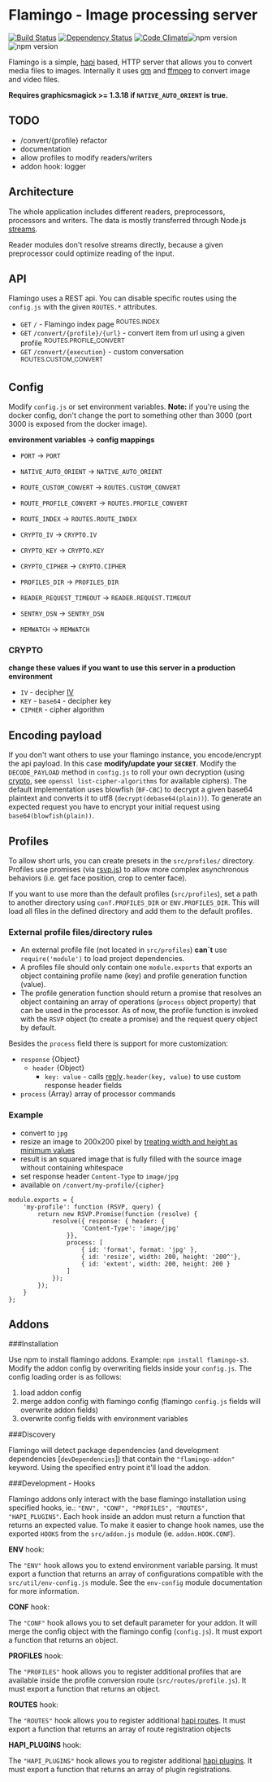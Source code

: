 # Flamingo - Image processing server
[![Build Status](https://travis-ci.org/piobyte/flamingo.png?branch=master)](https://travis-ci.org/piobyte/flamingo)
[![Dependency Status](https://david-dm.org/piobyte/flamingo.svg)](https://david-dm.org/piobyte/flamingo)
[![Code Climate](https://codeclimate.com/github/piobyte/flamingo.png)](https://codeclimate.com/github/piobyte/flamingo)![npm version](https://badge.fury.io/js/flamingo-s3.svg)
![npm version](https://badge.fury.io/js/flamingo.svg)

Flamingo is a simple, [hapi](http://hapijs.com/) based, HTTP server that allows you to convert media files to images.
Internally it uses [gm](https://github.com/aheckmann/gm) and [ffmpeg](https://github.com/fluent-ffmpeg/node-fluent-ffmpeg) to convert image and video files.

__Requires graphicsmagick >= 1.3.18 if `NATIVE_AUTO_ORIENT` is true.__

## TODO

- /convert/{profile} refactor
- documentation
- allow profiles to modify readers/writers
- addon hook: logger

## Architecture

The whole application includes different readers, preprocessors, processors and writers.
The data is mostly transferred through Node.js [streams](http://nodejs.org/api/stream.html).

Reader modules don't resolve streams directly, because a given preprocessor could optimize reading of the input.

## API

Flamingo uses a REST api. You can disable specific routes using the `config.js` with the given `ROUTES.*` attributes.

- `GET` `/` - Flamingo index page <sup>ROUTES.INDEX</sup>
- `GET` `/convert/{profile}/{url}` - convert item from url using a given profile <sup>ROUTES.PROFILE_CONVERT</sup>
- `GET` `/convert/{execution}` - custom conversation <sup>ROUTES.CUSTOM_CONVERT</sup>

## Config

Modify `config.js` or set environment variables.
__Note:__ if you're using the docker config, don't change the port to something other than 3000
(port 3000 is exposed from the docker image).

__environment variables -> config mappings__

- `PORT` -> `PORT`
- `NATIVE_AUTO_ORIENT` -> `NATIVE_AUTO_ORIENT`
- `ROUTE_CUSTOM_CONVERT` -> `ROUTES.CUSTOM_CONVERT`
- `ROUTE_PROFILE_CONVERT` -> `ROUTES.PROFILE_CONVERT`
- `ROUTE_INDEX` -> `ROUTES.ROUTE_INDEX`
- `CRYPTO_IV` -> `CRYPTO.IV`
- `CRYPTO_KEY` -> `CRYPTO.KEY`
- `CRYPTO_CIPHER` -> `CRYPTO.CIPHER`
- `PROFILES_DIR` -> `PROFILES_DIR`
- `READER_REQUEST_TIMEOUT` -> `READER.REQUEST.TIMEOUT`

- `SENTRY_DSN` -> `SENTRY_DSN`
- `MEMWATCH` -> `MEMWATCH`

### CRYPTO

__change these values if you want to use this server in a production environment__

- `IV` - decipher [IV](https://en.wikipedia.org/wiki/Initialization_vector)
- `KEY` - `base64` - decipher key
- `CIPHER` - cipher algorithm

## Encoding payload

If you don't want others to use your flamingo instance, you encode/encrypt the api payload.
In this case __modify/update your `SECRET`__.
Modify the `DECODE_PAYLOAD` method in `config.js` to roll your own decryption (using [crypto](http://nodejs.org/api/crypto.html), see `openssl list-cipher-algorithms` for available ciphers).
The default implementation uses blowfish (`BF-CBC`) to decrypt a given base64 plaintext and converts it to utf8 (`decrypt(debase64(plain))`).
To generate an expected request you have to encrypt your initial request using `base64(blowfish(plain))`.

## Profiles

To allow short urls, you can create presets in the `src/profiles/` directory.
Profiles use promises (via [rsvp.js](https://github.com/tildeio/rsvp.js)) to allow more complex asynchronous behaviors
(i.e. get face position, crop to center face).

If you want to use more than the default profiles (`src/profiles`), set a path to another directory using `conf.PROFILES_DIR` or `ENV.PROFILES_DIR`.
This will load all files in the defined directory and add them to the default profiles.

### External profile files/directory rules

- An external profile file (not located in `src/profiles`) __can\`t__ use `require('module')` to load project dependencies.
- A profiles file should only contain one `module.exports` that exports an object containing profile name (key) and profile generation function (value).
- The profile generation function should return a promise that resolves an object containing an array of operations (`process` object property) that can be used in the processor.
As of now, the profile function is invoked with the `RSVP` object (to create a promise) and the request query object by default.

Besides the `process` field there is support for more customization:

- `response` {Object}
    - `header` {Object}
        - `key: value` - calls [reply](http://hapijs.com/api#replyerr-result)`.header(key, value)` to use custom response header fields
- `process` {Array} array of processor commands

### Example

- convert to `jpg`
- resize an image to 200x200 pixel by [treating width and height as minimum values](http://www.graphicsmagick.org/GraphicsMagick.html#details-geometry)
- result is an squared image that is fully filled with the source image without containing whitespace
- set response header `Content-Type` to `image/jpg`
- available on `/convert/my-profile/{cipher}`

```
module.exports = {
    'my-profile': function (RSVP, query) {
        return new RSVP.Promise(function (resolve) {
            resolve({ response: { header: {
                    'Content-Type': 'image/jpg'
                }},
                process: [
                    { id: 'format', format: 'jpg' },
                    { id: 'resize', width: 200, height: '200^'},
                    { id: 'extent', width: 200, height: 200 }
                ]
            });
        });
    }
};
```

## Addons

###Installation

Use npm to install flamingo addons. Example: `npm install flamingo-s3`.
Modify the addon config by overwriting fields inside your `config.js`. The config loading order is as follows:

1. load addon config
2. merge addon config with flamingo config (flamingo `config.js` fields will overwrite addon fields)
3. overwrite config fields with environment variables

###Discovery

Flamingo will detect package dependencies (and development dependencies [`devDependencies`]) that contain the `"flamingo-addon"` keyword.
Using the specified entry point it'll load the addon.

###Development - Hooks

Flamingo addons only interact with the base flamingo installation using specified hooks, ie.: `"ENV", "CONF", "PROFILES", "ROUTES", "HAPI_PLUGINS"`.
Each hook inside an addon must return a function that returns an expected value. To make it easier to change hook names,
use the exported `HOOKS` from the `src/addon.js` module (ie. `addon.HOOK.CONF`).

__ENV__ hook:

The `"ENV"` hook allows you to extend environment variable parsing.
It must export a function that returns an array of configurations compatible with the `src/util/env-config.js` module.
See the `env-config` module documentation for more information.

__CONF__ hook:

The `"CONF"` hook allows you to set default parameter for your addon.
It will merge the config object with the flamingo config (`config.js`).
It must export a function that returns an object.

__PROFILES__ hook:

The `"PROFILES"` hook allows you to register additional profiles that are available inside the profile conversion route (`src/routes/profile.js`).
It must export a function that returns an object.

__ROUTES__ hook:

The `"ROUTES"` hook allows you to register additional [hapi routes](http://hapijs.com/tutorials/routing#routes).
It must export a function that returns an array of route registration objects

__HAPI_PLUGINS__ hook:

The `"HAPI_PLUGINS"` hook allows you to register additional [hapi plugins](http://hapijs.com/tutorials/plugins#loading-a-plugin).
It must export a function that returns an array of plugin registrations.
